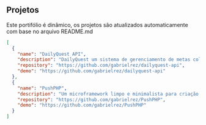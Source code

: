## Projetos

Este portifólio é dinâmico, os projetos são atualizados automaticamente com base no arquivo README.md

```json
[
  {
    "name": "DailyQuest API",
    "description": "DailyQuest um sistema de gerenciamento de metas colaborativas. Com a API, você pode criar e gerenciar contas de usuário, organizar suas atividades em coleções e acompanhar o progresso das suas metas diárias ou de longo prazo.",
    "repository": "https://github.com/gabrielrez/dailyquest-api",
    "demo": "https://github.com/gabrielrez/dailyquest-api"
  },
  {
    "name": "PushPHP",
    "description": "Um microframework limpo e minimalista para criação de APIs web com PHP. Projetado para ser leve, fácil de estender e focado na simplicidade..",
    "repository": "https://github.com/gabrielrez/PushPHP",
    "demo": "https://github.com/gabrielrez/PushPHP"
  }
]
```
